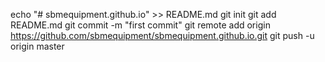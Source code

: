 echo "# sbmequipment.github.io" >> README.md
git init
git add README.md
git commit -m "first commit"
git remote add origin https://github.com/sbmequipment/sbmequipment.github.io.git
git push -u origin master
